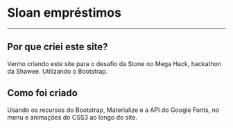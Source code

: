 <h1> Sloan empréstimos </h1>
<hr>
<h2> Por que criei este site? </h2>
Venho criando este site para o desafio da Stone no Mega Hack, hackathon da Shawee. Utilizando o Bootstrap.
<h2> Como foi criado </h2>
Usando os recursos do Bootstrap, Materialize e a API do Google Fonts, no menu e animações do CSS3 ao longo do site.
